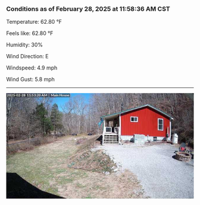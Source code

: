 ### Conditions as of February 28, 2025 at 11:58:36 AM CST 

Temperature: 62.80 &deg;F

Feels like: 62.80 &deg;F

Humidity: 30%

Wind Direction: E

Windspeed: 4.9 mph

Wind Gust: 5.8 mph

---

<img src="./images/latest.jpeg"/>

